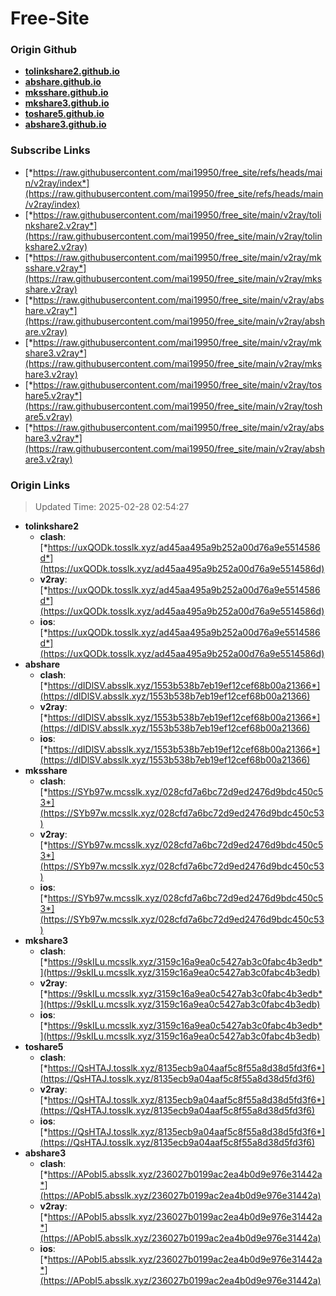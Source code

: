 # Free-Site

### Origin Github

- [**tolinkshare2.github.io**](https://github.com/tolinkshare2/tolinkshare2.github.io)
- [**abshare.github.io**](https://github.com/abshare/abshare.github.io)
- [**mksshare.github.io**](https://github.com/mksshare/mksshare.github.io)
- [**mkshare3.github.io**](https://github.com/mkshare3/mkshare3.github.io)
- [**toshare5.github.io**](https://github.com/toshare5/toshare5.github.io)
- [**abshare3.github.io**](https://github.com/abshare3/abshare3.github.io)

### Subscribe Links

- [*https://raw.githubusercontent.com/mai19950/free_site/refs/heads/main/v2ray/index*](https://raw.githubusercontent.com/mai19950/free_site/refs/heads/main/v2ray/index)
- [*https://raw.githubusercontent.com/mai19950/free_site/main/v2ray/tolinkshare2.v2ray*](https://raw.githubusercontent.com/mai19950/free_site/main/v2ray/tolinkshare2.v2ray)
- [*https://raw.githubusercontent.com/mai19950/free_site/main/v2ray/mksshare.v2ray*](https://raw.githubusercontent.com/mai19950/free_site/main/v2ray/mksshare.v2ray)
- [*https://raw.githubusercontent.com/mai19950/free_site/main/v2ray/abshare.v2ray*](https://raw.githubusercontent.com/mai19950/free_site/main/v2ray/abshare.v2ray)
- [*https://raw.githubusercontent.com/mai19950/free_site/main/v2ray/mkshare3.v2ray*](https://raw.githubusercontent.com/mai19950/free_site/main/v2ray/mkshare3.v2ray)
- [*https://raw.githubusercontent.com/mai19950/free_site/main/v2ray/toshare5.v2ray*](https://raw.githubusercontent.com/mai19950/free_site/main/v2ray/toshare5.v2ray)
- [*https://raw.githubusercontent.com/mai19950/free_site/main/v2ray/abshare3.v2ray*](https://raw.githubusercontent.com/mai19950/free_site/main/v2ray/abshare3.v2ray)

### Origin Links

> Updated Time: 2025-02-28 02:54:27

- **tolinkshare2**
  - **clash**: [*https://uxQODk.tosslk.xyz/ad45aa495a9b252a00d76a9e5514586d*](https://uxQODk.tosslk.xyz/ad45aa495a9b252a00d76a9e5514586d)
  - **v2ray**: [*https://uxQODk.tosslk.xyz/ad45aa495a9b252a00d76a9e5514586d*](https://uxQODk.tosslk.xyz/ad45aa495a9b252a00d76a9e5514586d)
  - **ios**: [*https://uxQODk.tosslk.xyz/ad45aa495a9b252a00d76a9e5514586d*](https://uxQODk.tosslk.xyz/ad45aa495a9b252a00d76a9e5514586d)
- **abshare**
  - **clash**: [*https://dIDlSV.absslk.xyz/1553b538b7eb19ef12cef68b00a21366*](https://dIDlSV.absslk.xyz/1553b538b7eb19ef12cef68b00a21366)
  - **v2ray**: [*https://dIDlSV.absslk.xyz/1553b538b7eb19ef12cef68b00a21366*](https://dIDlSV.absslk.xyz/1553b538b7eb19ef12cef68b00a21366)
  - **ios**: [*https://dIDlSV.absslk.xyz/1553b538b7eb19ef12cef68b00a21366*](https://dIDlSV.absslk.xyz/1553b538b7eb19ef12cef68b00a21366)
- **mksshare**
  - **clash**: [*https://SYb97w.mcsslk.xyz/028cfd7a6bc72d9ed2476d9bdc450c53*](https://SYb97w.mcsslk.xyz/028cfd7a6bc72d9ed2476d9bdc450c53)
  - **v2ray**: [*https://SYb97w.mcsslk.xyz/028cfd7a6bc72d9ed2476d9bdc450c53*](https://SYb97w.mcsslk.xyz/028cfd7a6bc72d9ed2476d9bdc450c53)
  - **ios**: [*https://SYb97w.mcsslk.xyz/028cfd7a6bc72d9ed2476d9bdc450c53*](https://SYb97w.mcsslk.xyz/028cfd7a6bc72d9ed2476d9bdc450c53)
- **mkshare3**
  - **clash**: [*https://9skILu.mcsslk.xyz/3159c16a9ea0c5427ab3c0fabc4b3edb*](https://9skILu.mcsslk.xyz/3159c16a9ea0c5427ab3c0fabc4b3edb)
  - **v2ray**: [*https://9skILu.mcsslk.xyz/3159c16a9ea0c5427ab3c0fabc4b3edb*](https://9skILu.mcsslk.xyz/3159c16a9ea0c5427ab3c0fabc4b3edb)
  - **ios**: [*https://9skILu.mcsslk.xyz/3159c16a9ea0c5427ab3c0fabc4b3edb*](https://9skILu.mcsslk.xyz/3159c16a9ea0c5427ab3c0fabc4b3edb)
- **toshare5**
  - **clash**: [*https://QsHTAJ.tosslk.xyz/8135ecb9a04aaf5c8f55a8d38d5fd3f6*](https://QsHTAJ.tosslk.xyz/8135ecb9a04aaf5c8f55a8d38d5fd3f6)
  - **v2ray**: [*https://QsHTAJ.tosslk.xyz/8135ecb9a04aaf5c8f55a8d38d5fd3f6*](https://QsHTAJ.tosslk.xyz/8135ecb9a04aaf5c8f55a8d38d5fd3f6)
  - **ios**: [*https://QsHTAJ.tosslk.xyz/8135ecb9a04aaf5c8f55a8d38d5fd3f6*](https://QsHTAJ.tosslk.xyz/8135ecb9a04aaf5c8f55a8d38d5fd3f6)
- **abshare3**
  - **clash**: [*https://APobI5.absslk.xyz/236027b0199ac2ea4b0d9e976e31442a*](https://APobI5.absslk.xyz/236027b0199ac2ea4b0d9e976e31442a)
  - **v2ray**: [*https://APobI5.absslk.xyz/236027b0199ac2ea4b0d9e976e31442a*](https://APobI5.absslk.xyz/236027b0199ac2ea4b0d9e976e31442a)
  - **ios**: [*https://APobI5.absslk.xyz/236027b0199ac2ea4b0d9e976e31442a*](https://APobI5.absslk.xyz/236027b0199ac2ea4b0d9e976e31442a)
